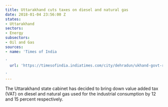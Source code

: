 ```yaml
---
title: Uttarakhand cuts taxes on diesel and natural gas
date: 2018-01-04 23:56:00 Z
states:
- Uttarakhand
sectors:
- Energy
subsectors:
- Oil and Gas
sources:
- name: 'Times of India

'
  url: 'https://timesofindia.indiatimes.com/city/dehradun/ukhand-govt-reduces-vat-on-diesel-natural-gas-for-industrial-purpose/articleshow/62272040.cms

'
---
```


The Uttarakhand state cabinet has decided to bring down value added tax (VAT) on diesel and natural gas used for the industrial consumption by 12 and 15 percent respectively. 
